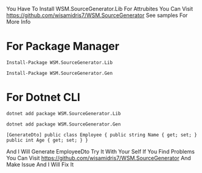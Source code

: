 You Have To Install WSM.SourceGenerator.Lib For Attrubites
You Can Visit https://github.com/wisamidris7/WSM.SourceGenerator
See samples For More Info

# For Package Manager

`
Install-Package WSM.SourceGenerator.Lib
`

`
Install-Package WSM.SourceGenerator.Gen
`

# For Dotnet CLI

`
dotnet add package WSM.SourceGenerator.Lib
`

`
dotnet add package WSM.SourceGenerator.Gen
`


`
[GenerateDto]
public class Employee
{
     public string Name { get; set; }
     public int Age { get; set; }
}
`


And I Will Generate EmployeeDto Try It With Your Self
If You Find Problems You Can Visit https://github.com/wisamidris7/WSM.SourceGenerator
And Make Issue And I Will Fix It
